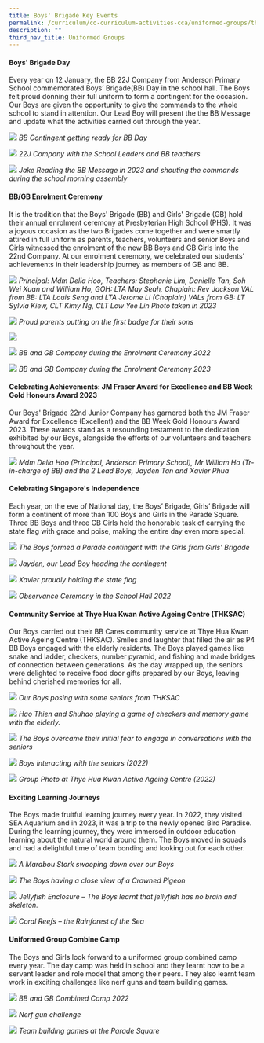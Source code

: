 ```yaml
---
title: Boys' Brigade Key Events
permalink: /curriculum/co-curriculum-activities-cca/uniformed-groups/the-boys-brigade/boys-brigade-key-events/
description: ""
third_nav_title: Uniformed Groups
---
```

<h4><strong>Boys' Brigade Day</strong></h4>
Every year on 12 January, the BB 22J Company from Anderson Primary School commemorated Boys’ Brigade(BB) Day in the school hall. The Boys felt proud donning their full uniform to form a contingent for the occasion.  Our Boys are given the opportunity to give the commands to the whole school to stand in attention. Our Lead Boy will present the the BB Message and update what the activities carried out through the year. 

![](/images/picture1.jpg)
*BB Contingent getting ready for BB Day*

![](/images/picture2.jpg)
*22J Company with the School Leaders and BB teachers*

![](/images/picture3.jpg)
*Jake Reading the BB Message in 2023 and shouting the commands during the school morning assembly*

<h4><strong>BB/GB Enrolment Ceremony</strong></h4>
It is the tradition that the Boys' Brigade (BB) and Girls' Brigade (GB) hold their annual enrolment ceremony at Presbyterian High School (PHS). It was a joyous occasion as the two Brigades come together and were smartly attired in full uniform as parents, teachers, volunteers and senior Boys and Girls witnessed the enrolment of the new BB Boys and GB Girls into the 22nd Company. At our enrolment ceremony, we celebrated our students’ achievements in their leadership journey as members of GB and BB. 

![](/images/enrol1.jpg)
*Principal: Mdm Delia Hoo, Teachers: Stephanie Lim, Danielle Tan, Soh Wei Xuan and William Ho, 
GOH: LTA May Seah, Chaplain: Rev Jackson
VAL from BB: LTA Louis Seng and LTA Jerome Li (Chaplain)
VALs from GB: LT Sylvia Kiew, CLT Kimy Ng, CLT Low Yee Lin
Photo taken in 2023*

![](/images/picture4.jpg)
*Proud parents putting on the first badge for their sons*

![](/images/picture5.jpg)

![](/images/picture6.jpg)
*BB and GB Company during the Enrolment Ceremony 2022*

![](/images/picture7.jpg)
*BB and GB Company during the Enrolment Ceremony 2023*

<h4><strong>Celebrating Achievements: JM Fraser Award for Excellence and BB Week Gold Honours Award 2023</strong></h4>
Our Boys' Brigade 22nd Junior Company has garnered both the JM Fraser Award for Excellence (Excellent) and the BB Week Gold Honours Award 2023. These awards stand as a resounding testament to the dedication exhibited by our Boys, alongside the efforts of our volunteers and teachers throughout the year. 

![](/images/picture8.jpg)
*Mdm Delia Hoo (Principal, Anderson Primary School), Mr William Ho (Tr-in-charge of BB) and the 2 Lead Boys, Jayden Tan and Xavier Phua*

<h4><strong>Celebrating Singapore's Independence</strong></h4>
Each year, on the eve of National day,  the Boys’ Brigade, Girls’ Brigade will form a continent of more than 100 Boys and Girls in the Parade Square. Three BB Boys and three GB Girls held the honorable task of carrying the state flag with grace and poise, making the entire day even more special.

![](/images/picture9.jpg)
*The Boys formed a Parade contingent with the Girls from Girls’ Brigade*

![](/images/picture10.jpg)
*Jayden, our Lead Boy heading the contingent*

![](/images/picture12.jpg)
*Xavier proudly holding the state flag*

![](/images/picture13.jpg)
*Observance Ceremony in the School Hall 2022*

<h4><strong>Community Service at Thye Hua Kwan Active Ageing Centre (THKSAC)</strong></h4>
Our Boys carried out their BB Cares community service at Thye Hua Kwan Active Ageing Centre (THKSAC). Smiles and laughter that filled the air as P4 BB Boys engaged with the elderly residents. The Boys played games like snake and ladder, checkers, number pyramid, and fishing and made bridges of connection between generations. As the day wrapped up, the seniors were delighted to receive food door gifts prepared by our Boys, leaving behind cherished memories for all.

![](/images/picture14.jpg)
*Our Boys posing with some seniors from THKSAC*

![](/images/picture15.jpg)
*Hao Thien and Shuhao playing a game of checkers and memory game with the elderly.*

![](/images/picture16.jpg)
*The Boys overcame their initial fear to engage in conversations with the seniors*

![](/images/picture17.jpg)
*Boys interacting with the seniors (2022)*

![](/images/picture18.jpg)
*Group Photo at Thye Hua Kwan Active Ageing Centre (2022)*

<h4><strong>Exciting Learning Journeys</strong></h4>
The Boys made fruitful learning journey every year. In 2022, they visited SEA Aquarium and in 2023, it was a trip to the newly opened Bird Paradise. During the learning journey, they were immersed in outdoor education learning about the natural world around them. The Boys moved in squads and had a delightful time of team bonding and looking out for each other.  

![](/images/picture19.jpg)
*A Marabou Stork swooping down over our Boys*

![](/images/picture20.jpg)
*The Boys having a close view of a Crowned Pigeon*

![](/images/picture21.jpg)
*Jellyfish Enclosure – The Boys learnt that jellyfish has no brain and skeleton.*

![](/images/picture22.jpg)
*Coral Reefs – the Rainforest of the Sea*

<h4><strong>Uniformed Group Combine Camp</strong></h4>
The Boys and Girls look forward to a uniformed group combined camp every year. The day camp was held in school and they learnt how to be a servant leader and role model that among their peers. They also learnt team work in exciting challenges like nerf guns and team building games.

![](/images/picture23.jpg)
*BB and GB Combined Camp 2022*

![](/images/picture24.jpg)
*Nerf gun challenge*

![](/images/picture25.jpg)
*Team building games at the Parade Square*



